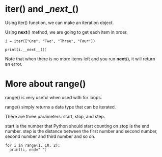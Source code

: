 # iter() and __next_\_()

Using iter() function, we can make an iteration object.

Using __next__() method, we are going to get each item in order.

```
i = iter(["One", "Two", "Three", "Four"])

print(i.__next__())
```

Note that when there is no more items left and you run __next__(), it will return an error.

# More about range()

range() is very useful when used with for loops.

range() simply returns a data type that can be iterated.

There are three parameters: start, stop, and step.

start is the number that Python should start counting on
stop is the end number.
step is the distance between the first number and second number, second number and third number and so on.

```
for i in range(1, 10, 2):
  print(i, end=" ")
```
